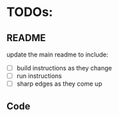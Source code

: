 # TODOs:

## README
update the main readme to include:

- [ ] build instructions as they change
- [ ] run instructions
- [ ] sharp edges as they come up

## Code
